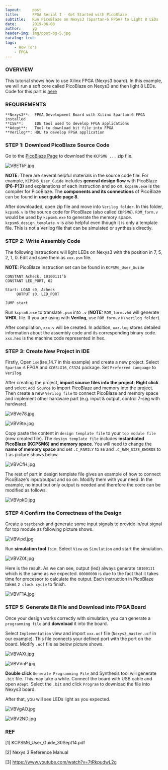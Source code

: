 ```yaml
---
layout:     post
title:      FPGA Serial I - Get Started with PicoBlaze
subtitle:   Run PicoBlaze on Nexys3 (Spartan-6 FPGA) to Light 8 LEDs
date:       2019-06-08
author:     yg
header-img: img/post-bg-5.jpg
catalog: true
tags:
    - How To's
    - FPGA
---
```



### OVERVIEW
This tutorial shows how to use Xilinx FPGA (Nexys3 board). In this example, we will run a soft core called PicoBlaze on Nexys3 and then light 8 LEDs. Code for this part is [here](https://github.com/yg9120/Nexys3/tree/master/LightLEDS)


### REQUIREMENTS
```
**Nexys3**:  FPGA Development Board with Xilinx Spartan-6 FPGA installed
**ISE**:     IDE tool used to develop FPGA applications
**Adept**:   Tool to download bit file into FPGA
**Verilog**: HDL to develop FPGA application
```


### STEP 1: Download PicoBlaze Source Code

Go to the [PicoBlaze Page](https://www.xilinx.com/products/intellectual-property/picoblaze.html#design) to download the `KCPSM6 ...` zip file. 

![VBETkF.jpg](https://s2.ax1x.com/2019/06/08/VBETkF.jpg)

**NOTE**: There are several helpful materials in the source code file. For example, `KCPSM6_User_Guide` includes **general design flow** with PicoBlaze **(P6-P13)** and explanations of each instruction and so on. `kcpsm6.exe` is the compiler for PicoBlaze. The **components and its connections** of PicoBlaze can be found in **user guide page 8**. 

After downloaded, open zip file and move into `Verilog folder`. In this folder, `kcpsm6.v` is the source code for PicoBlaze (also called `CDPSM6`). `ROM_form.v` would be used by `kcpsm6.exe` to generate the memory space. `kcpsm6_design_template.v` is also helpful even though it is only a template file. This is not a Verilog file that can be simulated or synthesis directly. 


### STEP 2: Write Assembly Code

The following instructions will light LEDs on Nexys3 with the position in 7, 5, 2, 1, 0. Edit and save them as `xxx.psm` file.

**NOTE**: PicoBlaze instruction set can be found in `KCPSM6_User_Guide`

```
CONSTANT Acheck, 10100111’b
CONSTANT LED_PORT, 02

Start: LOAD s0, Acheck
     OUTPUT s0, LED_PORT

JUMP start
```

Run `kcpsm6.exe` to translate `.psm` into `.v` (**NOTE:** `ROM_form.vhd` will generate **VHDL** file. If you are using with **Verilog**, use `ROM_form.v` in `verilog folder`).

After compilation, `xxx.v` will be created. In addition, `xxx.log` stores detailed information about the assembly code and its corresponding binary code. `xxx.hex` is the machine code represented in hex.


### STEP 3: Create New Project in IDE

Firstly, Open `ise`(ise_14.7 in this example) and create a new project. Select `Spartan-6` FPGA and `XC6SLX16`, `CS324` package. Set `Preferred Language` to `Verilog`.

After creating the project, **import source files into the project**: **Right click** and select `Add Source` to import PicoBlaze and memory into the project. Then create a new `Verilog file` to connect PicoBlaze and memory space and implement other hardware part (e.g. input & output, control 7-seg with hardware). 

![VBVe78.jpg](https://s2.ax1x.com/2019/06/08/VBVe78.jpg)

![VBV9te.jpg](https://s2.ax1x.com/2019/06/08/VBV9te.jpg)

Copy paste the content in `design template file` to your `top module file` (new created file). The `design template file` includes **instantiated PicoBlaze (KCPSM6) and memory space**. You will need to change the **name of memory space** and set `.C_FAMILY` to `S6` and `.C_RAM_SIZE_KWORDS` to `1` as picture shows below.

![VBVCfH.jpg](https://s2.ax1x.com/2019/06/08/VBVCfH.jpg)

The rest of part in design template file gives an example of how to connect PicoBlaze's input/output and so on. Modify them with your need. In the example, no input but only output is needed and therefore the code can be modified as follows.

![VBVpkD.jpg](https://s2.ax1x.com/2019/06/08/VBVpkD.jpg)


### STEP 4:Confirm the Correctness of the Design

Create a `testbench` and generate some input signals to provide in/out signal for top module as following picture shows.

![VBVipd.jpg](https://s2.ax1x.com/2019/06/08/VBVipd.jpg)

Run **simulation tool** `Isim`. Select `View` as `Simulation` and start the simulation.

![VBVZ0f.jpg](https://s2.ax1x.com/2019/06/08/VBVZ0f.jpg)

Here is the result. As we can see, output (led) always generate `10100111` which is the same as we expected. `00000000` is due to the fact that it takes time for processor to calculate the output. Each instruction in PicoBlaze takes `2 clock cycle` to finish.

![VBVF1A.jpg](https://s2.ax1x.com/2019/06/08/VBVF1A.jpg)


### STEP 5: Generate Bit File and Download into FPGA Board

Once your design works correctly with simulation, you can generate a `programming file` and **download** it into the board. 

Select `Implementation` view and import `xxx.ucf` file (`Nexys3_master.ucf` in our example). This file connects your defined port with the port on the board. Modify `.ucf` file as below picture shows. 

![VBVAXt.jpg](https://s2.ax1x.com/2019/06/08/VBVAXt.jpg)

![VBVVnP.jpg](https://s2.ax1x.com/2019/06/08/VBVVnP.jpg)

**Double click** `Generate Programming File` and Synthesis tool will generate `.bit` file. This may take a while. Connect the board with USB cable and open `Adept`. Select the `.bit` and click `Program` to download the file into Nexys3 board. 

After that, you will see LEDs light as you expected.

![VBVgAO.jpg](https://s2.ax1x.com/2019/06/08/VBVgAO.jpg)

![VBV2ND.jpg](https://s2.ax1x.com/2019/06/08/VBV2ND.jpg)


### REF

[1] KCPSM6_User_Guide_30Sept14.pdf

[2] Nexys 3 Reference Manual

[3] https://www.youtube.com/watch?v=7tRkpudwL2g
